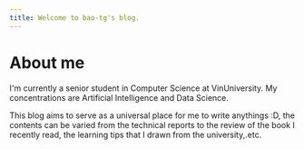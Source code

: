 ```yaml
---
title: Welcome to bao-tg's blog.
---
```


# About me

I'm currently a senior student in Computer Science at VinUniversity. My concentrations are Artificial Intelligence and Data Science. 

This blog aims to serve as a universal place for me to write anythings :D, the contents can be varied from the technical reports to the review of the book I recently read, the learning tips that I drawn from the university,.etc.



